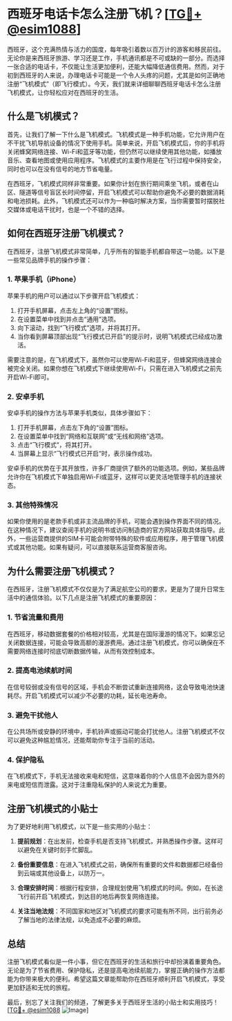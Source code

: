 # 西班牙电话卡怎么注册飞机？[[TG💪+ @esim1088](https://t.me/s/esim1088)]

西班牙，这个充满热情与活力的国度，每年吸引着数以百万计的游客和移民前往。无论你是来西班牙旅游、学习还是工作，手机通讯都是不可或缺的一部分。而选择一张合适的电话卡，不仅能让生活更加便利，还能大幅降低通信费用。然而，对于初到西班牙的人来说，办理电话卡可能是一个令人头疼的问题，尤其是如何正确地注册“飞机模式”（即飞行模式）。今天，我们就来详细聊聊西班牙电话卡怎么注册飞机模式，让你轻松应对在西班牙的生活。

## 什么是飞机模式？

首先，让我们了解一下什么是飞机模式。飞机模式是一种手机功能，它允许用户在不干扰飞机导航设备的情况下使用手机。简单来说，开启飞机模式后，你的手机将关闭蜂窝网络连接、Wi-Fi和蓝牙等功能，但仍然可以继续使用其他功能，如播放音乐、查看地图或使用应用程序。飞机模式的主要作用是在飞行过程中保持安全，同时也可以在没有信号的地方节省电量。

在西班牙，飞机模式同样非常重要。如果你计划在旅行期间乘坐飞机，或者在山区、隧道等信号盲区长时间停留，开启飞机模式可以帮助你避免不必要的数据消耗和电池损耗。此外，飞机模式还可以作为一种临时解决方案，当你需要暂时摆脱社交媒体或电话干扰时，也是一个不错的选择。

## 如何在西班牙注册飞机模式？

在西班牙，注册飞机模式非常简单，几乎所有的智能手机都自带这一功能。以下是一些常见品牌手机的操作步骤：

### 1. 苹果手机（iPhone）

苹果手机的用户可以通过以下步骤开启飞机模式：

1. 打开手机屏幕，点击左上角的“设置”图标。
2. 在设置菜单中找到并点击“通用”选项。
3. 向下滚动，找到“飞行模式”选项，并将其打开。
4. 当你看到屏幕顶部出现“飞行模式已开启”的提示时，说明飞机模式已经成功激活。

需要注意的是，在飞机模式下，虽然你可以使用Wi-Fi和蓝牙，但蜂窝网络连接会被完全关闭。如果你想在飞机模式下继续使用Wi-Fi，只需在进入飞机模式之前先开启Wi-Fi即可。

### 2. 安卓手机

安卓手机的操作方法与苹果手机类似，具体步骤如下：

1. 打开手机屏幕，点击左下角的“设置”图标。
2. 在设置菜单中找到“网络和互联网”或“无线和网络”选项。
3. 点击“飞行模式”，将其打开。
4. 当屏幕上显示“飞行模式已开启”时，表示操作成功。

安卓手机的优势在于其开放性，许多厂商提供了额外的功能选项。例如，某些品牌允许你在飞机模式下单独启用Wi-Fi或蓝牙，这样可以更灵活地管理手机的连接状态。

### 3. 其他特殊情况

如果你使用的是老款手机或非主流品牌的手机，可能会遇到操作界面不同的情况。在这种情况下，建议查阅手机的说明书或访问制造商的官方网站获取具体指导。此外，一些运营商提供的SIM卡可能会附带特殊的软件或应用程序，用于管理飞机模式或其他功能。如果有疑问，可以直接联系运营商客服咨询。

## 为什么需要注册飞机模式？

在西班牙，注册飞机模式不仅仅是为了满足航空公司的要求，更是为了提升日常生活中的通信体验。以下几点是注册飞机模式的重要原因：

### 1. 节省流量和费用

在西班牙，移动数据套餐的价格相对较高，尤其是在国际漫游的情况下。如果忘记关闭数据连接，可能会导致高额的漫游费用。通过注册飞机模式，你可以确保在不需要网络连接时彻底切断数据传输，从而有效控制成本。

### 2. 提高电池续航时间

在信号较弱或没有信号的区域，手机会不断尝试重新连接网络，这会导致电池快速耗尽。开启飞机模式可以减少不必要的功耗，延长电池寿命。

### 3. 避免干扰他人

在公共场所或安静的环境中，手机铃声或振动可能会打扰他人。注册飞机模式不仅可以避免这种尴尬情况，还能帮助你专注于当前的活动。

### 4. 保护隐私

在飞机模式下，手机无法接收来电和短信，这意味着你的个人信息不会因为意外的来电或短信而泄露。这对于注重隐私保护的人来说尤为重要。

## 注册飞机模式的小贴士

为了更好地利用飞机模式，以下是一些实用的小贴士：

1. **提前规划**：在出发前，检查手机是否支持飞机模式，并熟悉操作步骤。这样可以避免在关键时刻手忙脚乱。
   
2. **备份重要信息**：在进入飞机模式之前，确保所有重要的文件和数据都已经备份到云端或其他设备上，以防万一。

3. **合理安排时间**：根据行程安排，合理规划使用飞机模式的时间。例如，在长途飞行前开启飞机模式，到达目的地后再恢复网络连接。

4. **关注当地法规**：不同国家和地区对飞机模式的要求可能有所不同，出行前务必了解当地的法律法规，以免造成不必要的麻烦。

## 总结

注册飞机模式看似是一件小事，但它在西班牙的生活和旅行中却扮演着重要角色。无论是为了节省费用、保护隐私，还是提高电池续航能力，掌握正确的操作方法都能为你带来极大的便利。希望这篇文章能帮助你在西班牙顺利开启飞机模式，享受更加舒适和无忧的旅程。

最后，别忘了关注我们的频道，了解更多关于西班牙生活的小贴士和实用技巧！[[TG💪+ @esim1088](https://t.me/s/esim1088) ![Image](https://i.postimg.cc/4NQfJmqS/Snipaste-2025-05-13-00-14-12.png)]